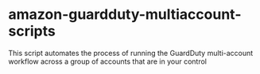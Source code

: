 # amazon-guardduty-multiaccount-scripts
This script automates the process of running the GuardDuty multi-account workflow across a group of accounts that are in your control
